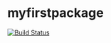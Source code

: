 # myfirstpackage

[![Build Status](https://github.com/MarleenFT/myfirstpackage.jl/actions/workflows/CI.yml/badge.svg?branch=main)](https://github.com/MarleenFT/myfirstpackage.jl/actions/workflows/CI.yml?query=branch%3Amain)
